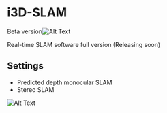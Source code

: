 # i3D-SLAM
Beta version![Alt Text](https://github.com/gayanbrahmanage/i3DSLAM_beta)

Real-time SLAM software full version  (Releasing soon)

## Settings
* Predicted depth monocular SLAM
* Stereo SLAM 

 ![Alt Text](samples/i3DSLAMv1.0.gif)
